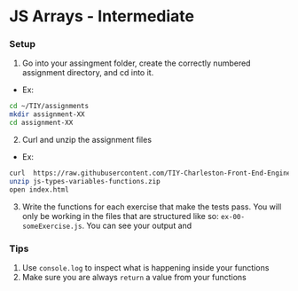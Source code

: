 # JS Arrays - Intermediate

### Setup
1. Go into your assingment folder, create the correctly numbered assignment directory, and cd into it.
  - Ex:
  ```sh
  cd ~/TIY/assignments
  mkdir assignment-XX
  cd assignment-XX
  ```

2. Curl and unzip the assignment files
  - Ex:
  ```sh
  curl  https://raw.githubusercontent.com/TIY-Charleston-Front-End-Engineering/Course-Guide/master/assignments/js-iterables-intermediate/js-iterables-intermediate.zip > js-iterables-intermediate.zip
  unzip js-types-variables-functions.zip
  open index.html
  ```

3. Write the functions for each exercise that make the tests pass. You will only be working in the files that are structured like so: `ex-00-someExercise.js`. You can see your output and

### Tips
1. Use `console.log` to inspect what is happening inside your functions
2. Make sure you are always `return` a value from your functions
